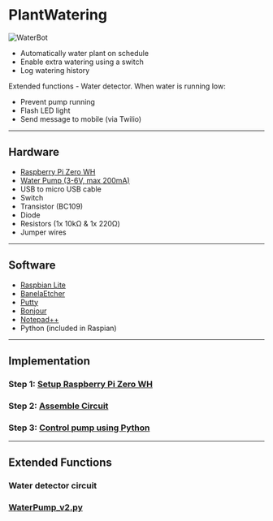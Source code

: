 # PlantWatering

![WaterBot](https://github.com/cspoppuppy/PlantWatering/blob/master/WaterBot.JPG)

* Automatically water plant on schedule
* Enable extra watering using a switch
* Log watering history



Extended functions - Water detector. When water is running low:
* Prevent pump running 
* Flash LED light
* Send message to mobile (via Twilio)

-------------------------------------------------------------------------------------
## Hardware

* [Raspberry Pi Zero WH](https://thepihut.com/products/raspberry-pi-zero-w) 
* [Water Pump (3-6V, max 200mA)](https://uk.banggood.com/Excellway-Mini-Micro-Submersible-Motor-Pump-Water-Pumps-DC-3-6V-100LH-Low-p-1249338.html?rmmds=search&ID=514182&cur_warehouse=CN) 
* USB to micro USB cable
* Switch
* Transistor (BC109)
* Diode
* Resistors (1x 10kΩ & 1x 220Ω)
* Jumper wires

-------------------------------------------------------------------------------------
## Software

* [Raspbian Lite](https://www.raspberrypi.org/downloads/raspbian/)
* [BanelaEtcher](https://www.balena.io/etcher/)
* [Putty](https://www.putty.org/)
* [Bonjour](https://support.apple.com/kb/DL999?locale=en_GB)
* [Notepad++](https://notepad-plus-plus.org/downloads/)
* Python (included in Raspian)

-------------------------------------------------------------------------------------
## Implementation

### Step 1: [Setup Raspberry Pi Zero WH](https://github.com/cspoppuppy/PlantWatering/wiki/Setup-Raspberry-Pi-(headless))


### Step 2: [Assemble Circuit](https://github.com/cspoppuppy/PlantWatering/wiki/Assemble-Circuit)


### Step 3: [Control pump using Python](https://github.com/cspoppuppy/PlantWatering/wiki/Control-pump-using-Python)

-------------------------------------------------------------------------------------
## Extended Functions

### Water detector circuit

### [WaterPump_v2.py](https://github.com/cspoppuppy/PlantWatering/blob/master/WaterPump_v2.py)
